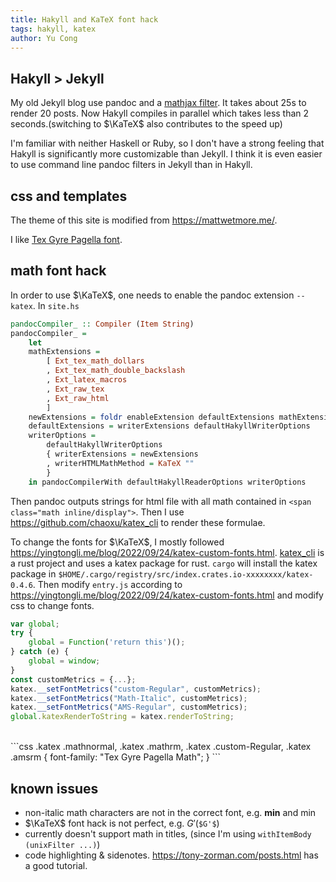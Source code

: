 ```yaml
---
title: Hakyll and KaTeX font hack
tags: hakyll, katex
author: Yu Cong
---
```


## Hakyll > Jekyll

My old Jekyll blog use pandoc and a [mathjax filter](https://github.com/lierdakil/mathjax-pandoc-filter). It takes about 25s to render 20 posts. Now Hakyll compiles in parallel which takes less than 2 seconds.(switching to $\KaTeX$ also contributes to the speed up)

I'm familiar with neither Haskell or Ruby, so I don't have a strong feeling that Hakyll is significantly more customizable than Jekyll. I think it is even easier to use command line pandoc filters in Jekyll than in Hakyll. 

## css and templates

The theme of this site is modified from <https://mattwetmore.me/>.

I like [Tex Gyre Pagella font](https://ctan.org/pkg/tex-gyre-pagella?lang=en).

## math font hack

In order to use $\KaTeX$, one needs to enable the pandoc extension `--katex`. In `site.hs`
```haskell
pandocCompiler_ :: Compiler (Item String)
pandocCompiler_ =
    let
    mathExtensions =
        [ Ext_tex_math_dollars
        , Ext_tex_math_double_backslash
        , Ext_latex_macros
        , Ext_raw_tex
        , Ext_raw_html
        ]
    newExtensions = foldr enableExtension defaultExtensions mathExtensions
    defaultExtensions = writerExtensions defaultHakyllWriterOptions
    writerOptions =
        defaultHakyllWriterOptions
        { writerExtensions = newExtensions
        , writerHTMLMathMethod = KaTeX ""
        }
    in pandocCompilerWith defaultHakyllReaderOptions writerOptions
```

Then pandoc outputs strings for html file with all math contained in `<span class="math inline/display">`. Then I use <https://github.com/chaoxu/katex_cli> to render these formulae.


To change the fonts for $\KaTeX$, I mostly followed <https://yingtongli.me/blog/2022/09/24/katex-custom-fonts.html>.
[katex_cli](https://github.com/chaoxu/katex_cli) is a rust project and uses a katex package for rust. `cargo` will install the katex package in `$HOME/.cargo/registry/src/index.crates.io-xxxxxxxx/katex-0.4.6`. Then modify `entry.js` according to <https://yingtongli.me/blog/2022/09/24/katex-custom-fonts.html> and modify css to change fonts.

```js
var global;
try {
    global = Function('return this')();
} catch (e) {
    global = window;
}
const customMetrics = {...};
katex.__setFontMetrics("custom-Regular", customMetrics);
katex.__setFontMetrics("Math-Italic", customMetrics);
katex.__setFontMetrics("AMS-Regular", customMetrics);
global.katexRenderToString = katex.renderToString;

```
<br>
```css
.katex .mathnormal, .katex .mathrm, .katex .custom-Regular, .katex .amsrm {
	font-family: "Tex Gyre Pagella Math";
}
```

## known issues

- non-italic math characters are not in the correct font, e.g. **min** and $\min$
- $\KaTeX$ font hack is not perfect, e.g. $G'$(`$G'$`)
- currently doesn't support math in titles, (since I'm using `withItemBody (unixFilter ...)`)
- code highlighting & sidenotes. <https://tony-zorman.com/posts.html> has a good tutorial.
